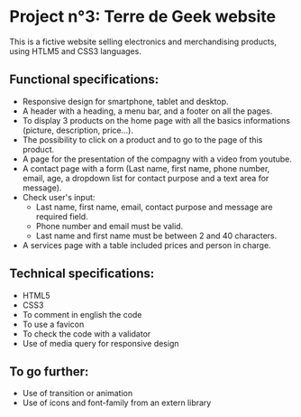 # Project n°3: Terre de Geek website

This is a fictive website selling electronics and merchandising products, using HTLM5 and CSS3 languages.

## Functional specifications:

* Responsive design for smartphone, tablet and desktop.
* A header with a heading, a menu bar, and a footer on all the pages.
* To display 3 products on the home page with all the basics informations (picture, description, price...).
* The possibility to click on a product and to go to the page of this product.
* A page for the presentation of the compagny with a video from youtube.
* A contact page with a form (Last name, first name, phone number, email, age, a dropdown list for contact purpose and a text area for message).
* Check user's input:
	* Last name, first name, email, contact purpose and message are required field.
	* Phone number and email must be valid.
	* Last name and first name must be between 2 and 40 characters. 
* A services page with a table included prices and person in charge.


## Technical specifications:

* HTML5
* CSS3
* To comment in english the code
* To use a favicon
* To check the code with a validator
* Use of media query for responsive design


## To go further:

* Use of transition or animation
* Use of icons and font-family from an extern library
